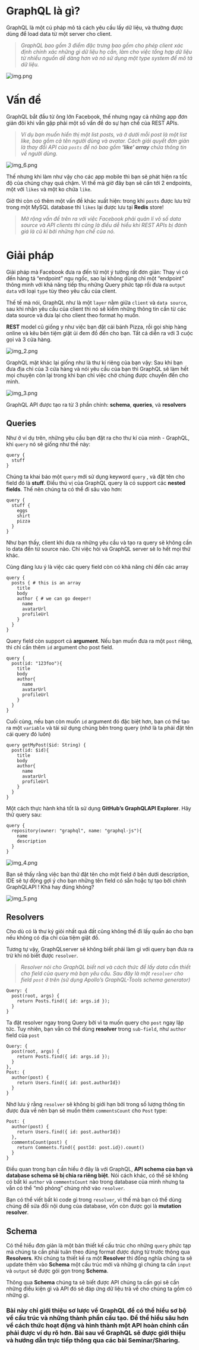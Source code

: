 # GraphQL là gì?

GraphQL là một cú pháp mô tả cách yêu cầu lấy dữ liệu, và thường được dùng để load data từ một server cho client.

> _GraphQL bao gồm 3 điểm đặc trưng bao gồm cho phép client xác định chính xác những gì dữ liệu họ cần, làm cho việc tổng hợp dữ liệu từ nhiều nguồn dễ dàng hơn và nó sử dụng một type system để mô tả dữ liệu._ 

![img.png](img.png)

# Vấn đề

GraphQL bắt đầu từ ông lớn Facebook, thế nhưng ngay cả những app đơn giản đôi khi vẫn gặp phải một số vấn đề do sự hạn chế của REST APIs.

> _Ví dụ bạn muốn hiển thị một list posts, và ở dưới mỗi post là một list like, bao gồm cả tên người dùng và avatar. Cách giải quyết đơn giản là thay đổi API của ``posts`` để nó bao gồm **‘like’ array** chứa thông tin về người dùng._


![img_6.png](img_6.png)

Thế nhưng khi làm như vậy cho các app mobile thì bạn sẽ phát hiện ra tốc độ của chúng chạy quá chậm. Vì thế mà giờ đây bạn sẽ cần tới 2 endpoints, một với ``likes`` và một ko chứa ``like``.

Giờ thì còn có thêm một vấn đề khác xuất hiện: trong khi ``posts`` được lưu trữ trong một MySQL database thì ``likes`` lại được lưu tại **Redis** store!

> _Mở rộng vấn đề trên ra với việc Facebook phải quản lí vô số data source và API clients thì cũng là điều dễ hiểu khi REST APIs bị đánh giá là cũ kĩ bởi những hạn chế của nó._


# Giải pháp

Giải pháp mà Facebook đưa ra đến từ một ý tưởng rất đơn giản: Thay vì có đến hàng tá “endpoint” ngu ngốc, sao lại không dùng chỉ một “endpoint” thông minh với khả năng tiếp thu những Query phức tạp rồi đưa ra ``output data`` với loại ``type`` tùy theo yêu cầu của client.

Thế tế mà nói, GraphQL như là một ``layer`` nằm giữa ``client`` và ``data source``, sau khi nhận yêu cầu của client thì nó sẽ kiếm những thông tin cần từ các data source và đưa lại cho client theo format họ muốn.

**REST** model cũ giống y như việc bạn đặt cái bánh Pizza, rồi gọi ship hàng online và kêu bên tiệm giặt ủi đem đồ đến cho bạn. Tất cả diễn ra với 3 cuộc gọi và 3 cửa hàng.

![img_2.png](img_2.png)

GraphQL mặt khác lại giống như là thư kí riêng của bạn vậy: Sau khi bạn đưa địa chỉ của 3 cửa hàng và nói yêu cầu của bạn thì GraphQL sẽ làm hết mọi chuyện còn lại trong khi bạn chỉ việc chờ chúng được chuyển đến cho mình.

![img_3.png](img_3.png)

GraphQL API được tạo ra từ 3 phần chính: **schema**, **queries**, và **resolvers**

## Queries

Như ở ví dụ trên, những yêu cầu bạn đặt ra cho thư kí của mình - GraphQL, khi ``query`` nó sẽ giống như thế này:

```text
query {
  stuff
}
```
Chúng ta khai báo một ``query`` mới sử dụng keyword ``query`` , và đặt tên cho field đó là **stuff**. Điều thú vị của GraphQL query là có support các **nested fields**. Thế nên chúng ta có thể đi sâu vào hơn:

```text
query {
  stuff {
    eggs
    shirt
    pizza
  }
}
```

Như bạn thấy, client khi đưa ra những yêu cầu và tạo ra query sẽ không cần lo data đến từ source nào. Chỉ việc hỏi và GraphQL server sẽ lo hết mọi thứ khác.

Cũng đáng lưu ý là việc các query field còn có khả năng chỉ đến các array

```text
query {
  posts { # this is an array
    title
    body
    author { # we can go deeper!
      name
      avatarUrl
      profileUrl
    }
  }
}
```

Query field còn support cả **argument**. Nếu bạn muốn đưa ra một ``post`` riêng, thì chỉ cần thêm ``id`` argument cho post field.

```text
query {
  post(id: "123foo"){
    title
    body
    author{
      name
      avatarUrl
      profileUrl
    }
  }
}
```

Cuối cùng, nếu bạn còn muốn ``id`` argument đó đặc biệt hơn, bạn có thể tạo ra một ``variable`` và tái sử dụng chúng bên trong query (nhớ là ta phải đặt tên cái query đó luôn)

```text
query getMyPost($id: String) {
  post(id: $id){
    title
    body
    author{
      name
      avatarUrl
      profileUrl
    }
  }
}
```

Một cách thực hành khá tốt là sử dụng **GitHub’s GraphQLAPI Explorer**. Hãy thử query sau:

```text
query {
  repository(owner: "graphql", name: "graphql-js"){
    name
    description
  }
}
```

![img_4.png](img_4.png)

Bạn sẽ thấy rằng việc bạn thử đặt tên cho một field ở bên dưới description, IDE sẽ tự động gợi ý cho bạn những tên field có sẵn hoặc tự tạo bởi chính GraphQLAPI ! Khá hay đúng không?

![img_5.png](img_5.png)

## Resolvers

Cho dù có là thư ký giỏi nhất quả đất cũng không thể đi lấy quần áo cho bạn nếu không có địa chỉ của tiệm giặt đồ.

Tương tự vậy, GraphQLserver sẽ không biết phải làm gì với query bạn đưa ra trừ khi nó biết được ``resolver``.

> _Resolver nói cho GraphQL biết nơi và cách thức để lấy data cần thiết cho field của query mà bạn yêu cầu. Sau đây là một `resolver` cho field `post` ở trên (sử dụng Apollo’s GraphQL-Tools schema generator)_

```text
Query: {
  post(root, args) {
    return Posts.find({ id: args.id });
  }
}
```

Ta đặt resolver ngay trong Query bởi vì ta muốn query cho ``post`` ngay lập tức. Tuy nhiên, bạn vẫn có thể dùng **resolver** trong ``sub-field``, như ``author`` field của ``post``

```text
Query: {
  post(root, args) {
    return Posts.find({ id: args.id });
  }
},
Post: {
  author(post) {
    return Users.find({ id: post.authorId})
  }
}
```

Nhớ lưu ý rằng ``resolver`` sẽ không bị giới hạn bởi trong số lượng thông tin được đưa về nên bạn sẽ muốn thêm ``commentsCount`` cho ``Post`` type:

```text
Post: {
  author(post) {
    return Users.find({ id: post.authorId})
  },
  commentsCount(post) {
    return Comments.find({ postId: post.id}).count() 
  }
}

```

Điều quan trong bạn cần hiểu ở đây là với GraphQL, **API schema của bạn và database schema sẽ bị chia ra riêng biệt**. Nói cách khác, có thể sẽ không có bất kì ``author`` và ``commentsCount`` nào trong database của mình nhưng ta vẫn có thể “mô phỏng” chúng nhờ vào ``resolver``.

Bạn có thể viết bất kì code gì trong ``resolver``, vì thế mà bạn có thể dùng chúng để sửa đổi nội dung của database, vốn còn được gọi là **mutation resolver**.

## Schema

Có thể hiểu đơn giản là một bản thiết kế cấu trúc cho những ``query`` phức tạp mà chúng ta cần phải tuân theo đúng format được dựng từ trước thông qua **Resolvers**. Khi chúng ta thiết kế ra một **Resolver** thì đồng nghĩa chúng ta sẽ update thêm vào **Schema** một cấu trúc mới và những gì chúng ta cần ``input`` và ``output`` sẽ được gói gọn trong **Schema**.

Thông qua **Schema** chúng ta sẽ biết được API chúng ta cần gọi sẽ cần những điều kiện gì và API đó sẽ đáp ứng dữ liệu trả về cho chúng ta gồm có những gì.

### Bài này chỉ giới thiệu sơ lược về GraphQL để có thể hiểu sơ bộ về cấu trúc và những thành phần cấu tạo. Để thể hiểu sâu hơn về cách thức hoạt động và hình thành một API hoàn chỉnh cần phải được ví dụ rõ hơn. Bài sau về GraphQL sẽ được giới thiệu và hướng dẫn trực tiếp thông qua các bài Seminar/Sharing.
